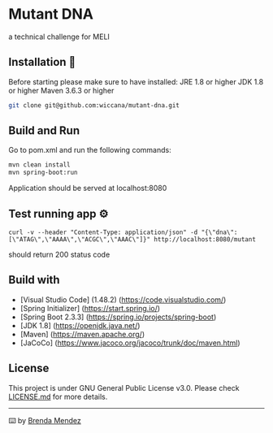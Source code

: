 # Mutant DNA

a technical challenge for MELI

## Installation 🔧

Before starting please make sure to have installed:
JRE 1.8 or higher
JDK 1.8 or higher
Maven 3.6.3 or higher

```bash
git clone git@github.com:wiccana/mutant-dna.git

```

## Build and Run
Go to pom.xml and run the following commands:
```bash
mvn clean install
mvn spring-boot:run

```
Application should be served at localhost:8080

## Test running app ⚙️

```
curl -v --header "Content-Type: application/json" -d "{\"dna\":[\"ATAG\",\"AAAA\",\"ACGC\",\"AAAC\"]}" http://localhost:8080/mutant
```

should return 200 status code

## Build with

* [Visual Studio Code] (1.48.2) (https://code.visualstudio.com/)
* [Spring Initializer] (https://start.spring.io/)
* [Spring Boot 2.3.3] (https://spring.io/projects/spring-boot)
* [JDK 1.8] (https://openjdk.java.net/)
* [Maven] (https://maven.apache.org/)
* [JaCoCo] (https://www.jacoco.org/jacoco/trunk/doc/maven.html)

## License
This project is under GNU General Public License v3.0.
Please check [LICENSE.md](LICENSE.md) for more details.

---
⌨️ by [Brenda Mendez](https://github.com/wiccana)
